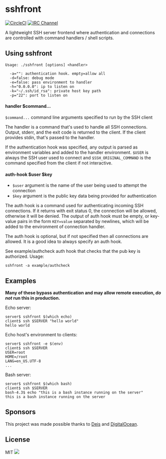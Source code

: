 # sshfront

[![CircleCI](https://img.shields.io/circleci/project/gliderlabs/sshfront/release.svg)](https://circleci.com/gh/gliderlabs/sshfront)
[![IRC Channel](https://img.shields.io/badge/irc-%23gliderlabs-blue.svg)](https://kiwiirc.com/client/irc.freenode.net/#gliderlabs)

A lightweight SSH server frontend where authentication and connections
are controlled with command handlers / shell scripts.

## Using sshfront


    Usage: ./sshfront [options] <handler>
    
      -a="": authentication hook. empty=allow all
      -d=false: debug mode
      -e=false: pass environment to handler
      -h="0.0.0.0": ip to listen on
      -k="~/.ssh/id_rsa": private host key path
      -p="22": port to listen on


#### handler $command...

`$command...` command line arguments specified to run by the SSH client

The handler is a command that's used to handle all SSH connections.
Output, stderr, and the exit code is returned to the client.
If the client provides stdin, that's passed to the handler.

If the authentication hook was specified, any output is parsed as environment variables and added to the handler environment.
`$USER` is always the SSH user used to connect and `$SSH_ORIGINAL_COMMAND` is the command specified from the client if not interactive.

#### auth-hook $user $key

 * `$user` argument is the name of the user being used to attempt the connection
 * `$key` argument is the public key data being provided for authentication

The auth hook is a command used for authenticating incoming SSH connections.
If it returns with exit status 0, the connection will be allowed, otherwise it will be denied.
The output of auth hook must be empty, or key-value pairs in the form `KEY=value` separated by newlines, which will be added to the environment of connection handler.

The auth hook is optional, but if not specified then all connections are allowed.
It is a good idea to always specify an auth hook.


See example/authcheck auth hook that checks that the pub key is authorized. Usage:

    sshfront -a example/authcheck


## Examples

**Many of these bypass authentication and may allow remote execution, *do not* run this in production.**

Echo server:

    server$ sshfront $(which echo)
    client$ ssh $SERVER "hello world"
    hello world

Echo host's environment to clients:

    server$ sshfront -e $(env)
    client$ ssh $SERVER
    USER=root
    HOME=/root
    LANG=en_US.UTF-8
    ...

Bash server:

    server$ sshfront $(which bash)
    client$ ssh $SERVER
    bash-4.3$ echo "this is a bash instance running on the server"
    this is a bash instance running on the server


## Sponsors

This project was made possible thanks to [Deis](http://deis.io) and [DigitalOcean](http://digitalocean.com).

## License

MIT
<img src="https://ga-beacon.appspot.com/UA-58928488-2/sshfront/readme?pixel" />
